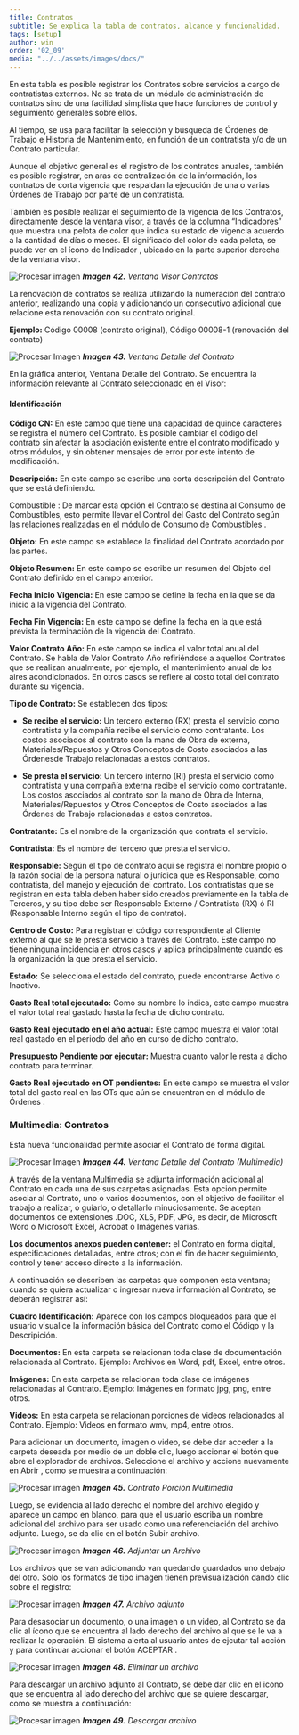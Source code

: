 ```yaml
---
title: Contratos
subtitle: Se explica la tabla de contratos, alcance y funcionalidad.
tags: [setup]
author: win
order: '02_09'
media: "../../assets/images/docs/"
---
```


En esta tabla es posible registrar los Contratos sobre servicios a cargo de contratistas externos. No se trata de un módulo de administración de contratos sino de una facilidad simplista que hace funciones de control y seguimiento generales sobre ellos.

Al tiempo, se usa para facilitar la selección y búsqueda de Órdenes de Trabajo e Historia de Mantenimiento, en función de un contratista y/o de un Contrato particular.

Aunque el objetivo general es el registro de los contratos anuales, también es posible registrar, en aras de centralización de la información, los contratos de corta vigencia que respaldan la ejecución de una o varias Órdenes de Trabajo por parte de un contratista.

También es posible realizar el seguimiento de la vigencia de los Contratos, directamente desde la ventana visor, a través de la columna  “Indicadores” que muestra una pelota de color que indica su estado de vigencia acuerdo a la cantidad de días o meses. El significado del color de cada pelota, se puede ver en el ícono de Indicador <span class="mdi mdi-message-alert"></span>, ubicado en la parte superior derecha de la ventana
visor.

![Procesar imagen](../../assets/images/cap02/chp02_img59.png)
_**Imagen 42.** Ventana Visor Contratos_

La renovación de contratos se realiza utilizando la numeración del contrato anterior, realizando  una copia y adicionando un consecutivo adicional que relacione esta renovación con su contrato original.

**Ejemplo:** Código 00008 (contrato original), Código 00008-1 (renovación del contrato)

![Procesar Imagen ](../../assets/images/cap02/chp02_img60.png)
_**Imagen 43.** Ventana Detalle del Contrato_

En la gráfica anterior, Ventana Detalle del Contrato. Se encuentra la información relevante al Contrato seleccionado en el Visor:


#### Identificación

**Código CN:** En este campo que tiene una capacidad de quince caracteres se registra el número del Contrato. Es posible cambiar el código del contrato sin afectar la asociación existente entre el contrato modificado y otros módulos, y sin obtener mensajes de error por este intento de modificación.

**Descripción:** En este campo se escribe una corta descripción del Contrato que se está definiendo.

<a class="btn cl-black"><span class="mdi mdi-checkbox-blank-outline"> Combustible </span></a>: De marcar esta opción el Contrato se destina al Consumo de Combustibles, esto permite llevar el Control del Gasto del Contrato según las relaciones realizadas en el módulo de Consumo de <a class="btn cl-white bg-blue px-6"> Combustibles </a>.

**Objeto:** En este campo se establece la finalidad del Contrato acordado por las partes.

**Objeto Resumen:** En este campo se escribe un resumen del Objeto del Contrato definido en el campo anterior.

**Fecha Inicio Vigencia:** En este campo se define la fecha en la que se da inicio a la vigencia del Contrato.

**Fecha Fin Vigencia:** En este campo se define la fecha en la que está prevista la terminación de la vigencia del Contrato.


**Valor Contrato Año:** En este campo se indica el valor total anual del Contrato. Se habla de Valor Contrato Año refiriéndose a aquellos Contratos que se realizan anualmente, por ejemplo, el mantenimiento anual de los aires acondicionados. En otros  casos se refiere al costo total del contrato durante su vigencia.


**Tipo de Contrato:** Se establecen dos tipos:


- **Se recibe el servicio:** Un tercero externo (RX) presta el servicio como contratista y la compañía recibe el servicio como contratante. Los costos asociados al contrato son la mano de Obra de externa, Materiales/Repuestos y Otros Conceptos de Costo asociados a las Órdenesde Trabajo relacionadas a estos contratos.

- **Se presta el servicio:** Un tercero interno (RI) presta el servicio como contratista y una compañía externa recibe el servicio como contratante. Los costos asociados al contrato son la mano de Obra de Interna, Materiales/Repuestos y Otros Conceptos de Costo asociados a las Órdenes de Trabajo relacionadas a estos contratos.

**Contratante:** Es el nombre de la organización que contrata el servicio. 

**Contratista:** Es el nombre del tercero que presta el servicio.

**Responsable:** Según el tipo de contrato aqui se registra el nombre propio o la razón social de la persona natural o jurídica que es Responsable, como contratista, del manejo y ejecución del contrato. Los contratistas que se registran en esta tabla deben haber sido creados previamente  en la tabla de Terceros, y su tipo debe ser Responsable Externo / Contratista (RX) ó RI (Responsable Interno según el tipo de contrato).


**Centro de Costo:** Para registrar el código correspondiente al Cliente externo al que se le presta servicio a través del Contrato. Este campo no tiene ninguna incidencia en otros casos y aplica principalmente cuando es la organización la que presta el servicio.



**Estado:** Se selecciona el estado del contrato, puede encontrarse Activo o Inactivo.

**Gasto Real total ejecutado:** Como su nombre lo indica, este campo muestra el valor total real gastado hasta la fecha de dicho contrato.

**Gasto Real ejecutado en el año actual:** Este campo muestra el valor total real gastado en el periodo del año en curso de dicho contrato.

**Presupuesto Pendiente por ejecutar:** Muestra cuanto valor le resta a dicho contrato para terminar.

**Gasto Real ejecutado en OT pendientes:** En este campo se muestra el valor total del gasto real en las OTs que aún se encuentran en el módulo de <a class="btn cl-white bg-blue px-6"> Órdenes </a>.

###  Multimedia: Contratos

Esta nueva funcionalidad permite asociar el Contrato de forma digital.

![Procesar Imagen](../../assets/images/cap02/chp02_img61.png)
_**Imagen 44.** Ventana Detalle del Contrato (Multimedia)_


A través de la ventana Multimedia se adjunta información adicional al Contrato en cada una de sus carpetas asignadas. Esta opción permite asociar al Contrato, uno o varios documentos, con el  objetivo de facilitar el trabajo a realizar, o guiarlo, o detallarlo minuciosamente. Se aceptan documentos de extensiones .DOC, XLS, PDF, JPG, es decir, de Microsoft Word o Microsoft Excel, Acrobat o Imágenes varias.

**Los documentos anexos pueden contener:** el Contrato en forma digital, especificaciones  detalladas, entre otros; con el fin de hacer  seguimiento, control y tener acceso directo a la información.

A continuación se describen las carpetas que componen esta ventana; cuando se quiera actualizar o ingresar nueva información al Contrato, se deberán registrar así:

**Cuadro Identificación:** Aparece con los campos bloqueados para que el usuario visualice la información básica del Contrato como el Código y la Descripición.

**Documentos:** En esta carpeta se relacionan toda clase de documentación relacionada al Contrato. Ejemplo: Archivos en Word, pdf, Excel, entre otros.

**Imágenes:** En esta carpeta se relacionan toda clase de imágenes relacionadas al Contrato.  Ejemplo: Imágenes en formato jpg, png, entre otros.

**Videos:** En esta carpeta se relacionan porciones de videos relacionados al Contrato. Ejemplo: Videos en formato wmv, mp4, entre otros.

Para adicionar un documento, imagen o video, se debe dar acceder a la carpeta deseada por medio de un doble clic, luego accionar el botón <span class="mdi mdi-cloud-upload icon white"></span> que abre el explorador de archivos. Seleccione el archivo y accione nuevamente en 
<a class="btn cl-w bg-gray bd-gray bg-white px-6"> Abrir </a>, como se muestra a continuación:

![Procesar imagen](../../assets/images/cap02/chp02_img62.png)
_**Imagen 45.** Contrato Porción Multimedia_

Luego,  se evidencia al lado derecho el nombre del archivo elegido y aparece un campo en blanco, para que el usuario escriba un nombre adicional del archivo para ser usado como una referenciación del archivo adjunto. Luego, se da clic en el botón <a class="btn white">Subir archivo</a>.

![Procesar imagen](../../assets/images/cap02/chp02_img63.png)
_**Imagen 46.** Adjuntar un Archivo_

Los archivos que se van adicionando van quedando guardados uno debajo del otro. Solo los formatos de tipo imagen tienen previsualización dando clic sobre el registro:

![Procesar imagen](../../assets/images/cap02/chp02_img64.png)
_**Imagen 47.** Archivo adjunto_

Para desasociar un documento, o una imagen o un video, al Contrato se da clic al ícono <span class="mdi mdi-delete"></span> que se encuentra al lado derecho del archivo al que se le va a realizar la operación. El sistema alerta al usuario antes de ejcutar tal acción y para continuar accionar el botón  <a class="btn cl-black bg-gray bd-gray px-6"> ACEPTAR </a>.

![Procesar imagen](../../assets/images/cap02/chp02_img65.png)
_**Imagen 48.** Eliminar un archivo_

Para descargar un archivo adjunto al Contrato, se debe dar clic en el icono  <span class="mdi mdi-cloud-download icon white"></span> que se encuentra al lado derecho del archivo que se quiere descargar, como se muestra a continuación:

![Procesar imagen](../../assets/images/cap02/chp02_img66.png)
_**Imagen 49.** Descargar archivo_
